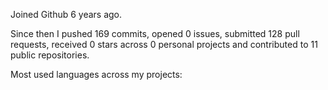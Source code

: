 Joined Github 6 years ago.

Since then I pushed 169 commits, opened 0 issues, submitted 128 pull requests, received 0 stars across 0 personal projects and contributed to 11 public repositories.

Most used languages across my projects:

